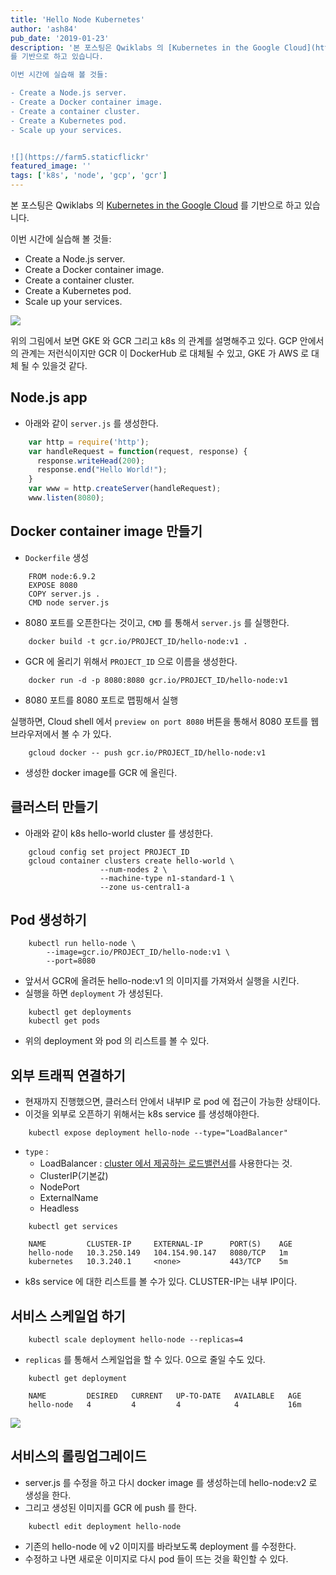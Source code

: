 ```yaml
---
title: 'Hello Node Kubernetes'
author: 'ash84'
pub_date: '2019-01-23'
description: '본 포스팅은 Qwiklabs 의 [Kubernetes in the Google Cloud](https://www.qwiklabs.com/quests/29)
를 기반으로 하고 있습니다. 

이번 시간에 실습해 볼 것들:

- Create a Node.js server.
- Create a Docker container image.
- Create a container cluster.
- Create a Kubernetes pod.
- Scale up your services.


![](https://farm5.staticflickr'
featured_image: ''
tags: ['k8s', 'node', 'gcp', 'gcr']
---
```


본 포스팅은 Qwiklabs 의 [Kubernetes in the Google Cloud](https://www.qwiklabs.com/quests/29)
를 기반으로 하고 있습니다. 

이번 시간에 실습해 볼 것들:

- Create a Node.js server.
- Create a Docker container image.
- Create a container cluster.
- Create a Kubernetes pod.
- Scale up your services.


![](https://farm5.staticflickr.com/4896/46843656391_4ec0c17e7b_b.jpg)

위의 그림에서 보면 GKE 와 GCR 그리고 k8s 의 관계를 설명해주고 있다. GCP 안에서의 관계는 저런식이지만 GCR 이 DockerHub 로 대체될 수 있고, GKE 가 AWS 로 대체 될 수 있을것 같다. 

## Node.js app

- 아래와 같이 `server.js` 를 생성한다.

```javascript
    var http = require('http');
    var handleRequest = function(request, response) {
      response.writeHead(200);
      response.end("Hello World!");
    }
    var www = http.createServer(handleRequest);
    www.listen(8080);
```

## Docker container image 만들기

- `Dockerfile` 생성

```
    FROM node:6.9.2
    EXPOSE 8080
    COPY server.js .
    CMD node server.js
```

- 8080 포트를 오픈한다는 것이고, `CMD` 를 통해서 `server.js` 를 실행한다.

```shell
    docker build -t gcr.io/PROJECT_ID/hello-node:v1 .
```

- GCR 에 올리기 위해서 `PROJECT_ID` 으로 이름을 생성한다.

```shell
    docker run -d -p 8080:8080 gcr.io/PROJECT_ID/hello-node:v1
```

- 8080 포트를 8080 포트로 맵핑해서 실행

실행하면, Cloud shell 에서 `preview on port 8080` 버튼을 통해서 8080 포트를 웹 브라우저에서 볼 수 가 있다. 

```shell
    gcloud docker -- push gcr.io/PROJECT_ID/hello-node:v1
```

- 생성한 docker image를 GCR 에 올린다.

## 클러스터 만들기

- 아래와 같이 k8s hello-world cluster 를 생성한다.

```shell
    gcloud config set project PROJECT_ID
    gcloud container clusters create hello-world \
                    --num-nodes 2 \
                    --machine-type n1-standard-1 \
                    --zone us-central1-a
```

## Pod 생성하기

```shell
    kubectl run hello-node \
        --image=gcr.io/PROJECT_ID/hello-node:v1 \
        --port=8080
```

- 앞서서 GCR에 올려둔 hello-node:v1 의 이미지를 가져와서 실행을 시킨다.
- 실행을 하면 `deployment` 가 생성된다.

```shell
    kubectl get deployments
    kubectl get pods
```

- 위의 deployment 와 pod 의 리스트를 볼 수 있다.

## 외부 트래픽 연결하기

- 현재까지 진행했으면, 클러스터 안에서 내부IP 로 pod 에 접근이 가능한 상태이다.
- 이것을 외부로 오픈하기 위해서는 k8s service 를 생성해야한다.

```shell
    kubectl expose deployment hello-node --type="LoadBalancer"
```

- `type` :
    - LoadBalancer : [cluster 에서 제공하는 로드밸런서](https://cloud.google.com/load-balancing/docs/)를 사용한다는 것.
    - ClusterIP(기본값)
    - NodePort
    - ExternalName
    - Headless

```shell
    kubectl get services
    
    NAME         CLUSTER-IP     EXTERNAL-IP      PORT(S)    AGE
    hello-node   10.3.250.149   104.154.90.147   8080/TCP   1m
    kubernetes   10.3.240.1     <none>           443/TCP    5m
```

- k8s service 에 대한 리스트를 볼 수가 있다. CLUSTER-IP는 내부 IP이다.

## 서비스 스케일업 하기

```shell
    kubectl scale deployment hello-node --replicas=4
```

- `replicas` 를 통해서 스케일업을 할 수 있다. 0으로 줄일 수도 있다.

```shell
    kubectl get deployment
    
    NAME         DESIRED   CURRENT   UP-TO-DATE   AVAILABLE   AGE
    hello-node   4         4         4            4           16m
```

![](https://farm8.staticflickr.com/7818/31902247287_9aa1d5c9d8_b.jpg)


## 서비스의 롤링업그레이드

- server.js 를 수정을 하고 다시 docker image 를 생성하는데 hello-node:v2 로 생성을 한다.
- 그리고 생성된 이미지를 GCR 에 push 를 한다.

```shell
    kubectl edit deployment hello-node
```

- 기존의  hello-node 에 v2 이미지를 바라보도록 deployment 를 수정한다.
- 수정하고 나면 새로운 이미지로 다시 pod 들이 뜨는 것을 확인할 수 있다.
